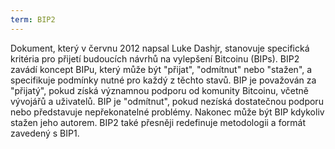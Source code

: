 ```yaml
---
term: BIP2
---
```


Dokument, který v červnu 2012 napsal Luke Dashjr, stanovuje specifická kritéria pro přijetí budoucích návrhů na vylepšení Bitcoinu (BIPs). BIP2 zavádí koncept BIPu, který může být "přijat", "odmítnut" nebo "stažen", a specifikuje podmínky nutné pro každý z těchto stavů. BIP je považován za "přijatý", pokud získá významnou podporu od komunity Bitcoinu, včetně vývojářů a uživatelů. BIP je "odmítnut", pokud nezíská dostatečnou podporu nebo představuje nepřekonatelné problémy. Nakonec může být BIP kdykoliv stažen jeho autorem. BIP2 také přesněji redefinuje metodologii a formát zavedený s BIP1.